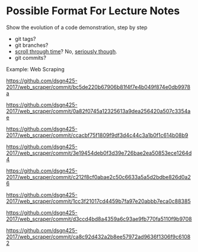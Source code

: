 # Possible Format For Lecture Notes

Show the evolution of a code demonstration, step by step

 - git tags?
 - git branches?
 - [scroll through time](https://github.com/mathieudutour/scroll-through-time)? No, [seriously though](https://atom.io/packages/git-time-machine).
 - git commits?
 
Example: Web Scraping

https://github.com/dsgn425-2017/web_scraper/commit/bc5de220b67906b81f4f7e4b049f874e0db9978a

https://github.com/dsgn425-2017/web_scraper/commit/0a82f0745a12325613a9dea256420a507c3354ae

https://github.com/dsgn425-2017/web_scraper/commit/ccacbf75f1809f9df3d4c44c3a1b0f1c614b08b9

https://github.com/dsgn425-2017/web_scraper/commit/3e19454deb0f3d39e726bae2ea50853ece1264d4

https://github.com/dsgn425-2017/web_scraper/commit/c212f8cf0abae2c50c6633a5a5d2bdbe826d0a26

https://github.com/dsgn425-2017/web_scraper/commit/1cc3f21017cd4459b7fa97e20abbb7eca0c88385

https://github.com/dsgn425-2017/web_scraper/commit/d3ccd4bd8a4359a6c93ae9fb770fa5110f9b9708

https://github.com/dsgn425-2017/web_scraper/commit/ca8c92d432a2b8ee57972ad9636f1306f9c61082